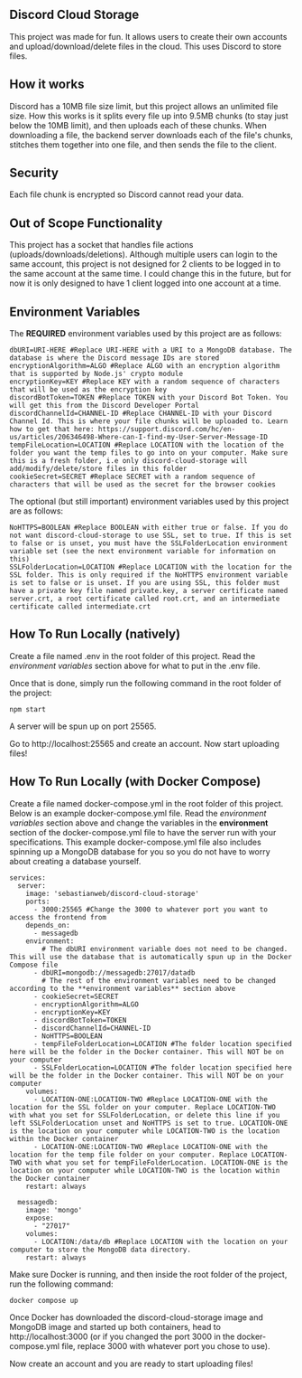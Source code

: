 ## Discord Cloud Storage
This project was made for fun. It allows users to create their own accounts and upload/download/delete files in the cloud. This uses Discord to store files.

## How it works
Discord has a 10MB file size limit, but this project allows an unlimited file size. How this works is it splits every file up into 9.5MB chunks (to stay just below the 10MB limit), and then uploads each of these chunks. When downloading a file, the backend server downloads each of the file's chunks, stitches them together into one file, and then sends the file to the client.

## Security
Each file chunk is encrypted so Discord cannot read your data.

## Out of Scope Functionality
This project has a socket that handles file actions (uploads/downloads/deletions). Although multiple users can login to the same account, this project is not designed for 2 clients to be logged in to the same account at the same time. I could change this in the future, but for now it is only designed to have 1 client logged into one account at a time.

## Environment Variables

The **REQUIRED** environment variables used by this project are as follows:

```
dbURI=URI-HERE #Replace URI-HERE with a URI to a MongoDB database. The database is where the Discord message IDs are stored
encryptionAlgorithm=ALGO #Replace ALGO with an encryption algorithm that is supported by Node.js' crypto module
encryptionKey=KEY #Replace KEY with a random sequence of characters that will be used as the encryption key
discordBotToken=TOKEN #Replace TOKEN with your Discord Bot Token. You will get this from the Discord Developer Portal
discordChannelId=CHANNEL-ID #Replace CHANNEL-ID with your Discord Channel Id. This is where your file chunks will be uploaded to. Learn how to get that here: https://support.discord.com/hc/en-us/articles/206346498-Where-can-I-find-my-User-Server-Message-ID
tempFileLocation=LOCATION #Replace LOCATION with the location of the folder you want the temp files to go into on your computer. Make sure this is a fresh folder, i.e only discord-cloud-storage will add/modify/delete/store files in this folder
cookieSecret=SECRET #Replace SECRET with a random sequence of characters that will be used as the secret for the browser cookies
```

The optional (but still important) environment variables used by this project are as follows:

```
NoHTTPS=BOOLEAN #Replace BOOLEAN with either true or false. If you do not want discord-cloud-storage to use SSL, set to true. If this is set to false or is unset, you must have the SSLFolderLocation environment variable set (see the next environment variable for information on this)
SSLFolderLocation=LOCATION #Replace LOCATION with the location for the SSL folder. This is only required if the NoHTTPS environment variable is set to false or is unset. If you are using SSL, this folder must have a private key file named private.key, a server certificate named server.crt, a root certificate called root.crt, and an intermediate certificate called intermediate.crt
```

## How To Run Locally (natively)

Create a file named .env in the root folder of this project. Read the *environment variables* section above for what to put in the .env file.

Once that is done, simply run the following command in the root folder of the project:

```
npm start
```

A server will be spun up on port 25565.

Go to http://localhost:25565 and create an account. Now start uploading files!

## How To Run Locally (with Docker Compose)

Create a file named docker-compose.yml in the root folder of this project. Below is an example docker-compose.yml file. Read the *environment variables* section above and change the variables in the **environment** section of the docker-compose.yml file to have the server run with your specifications. This example docker-compose.yml file also includes spinning up a MongoDB database for you so you do not have to worry about creating a database yourself.

```
services:
  server:
    image: 'sebastianweb/discord-cloud-storage'
    ports:
      - 3000:25565 #Change the 3000 to whatever port you want to access the frontend from
    depends_on:
      - messagedb
    environment:
        # The dbURI environment variable does not need to be changed. This will use the database that is automatically spun up in the Docker Compose file
      - dbURI=mongodb://messagedb:27017/datadb 
        # The rest of the environment variables need to be changed according to the **environment variables** section above
      - cookieSecret=SECRET
      - encryptionAlgorithm=ALGO
      - encryptionKey=KEY
      - discordBotToken=TOKEN
      - discordChannelId=CHANNEL-ID
      - NoHTTPS=BOOLEAN
      - tempFileFolderLocation=LOCATION #The folder location specified here will be the folder in the Docker container. This will NOT be on your computer
      - SSLFolderLocation=LOCATION #The folder location specified here will be the folder in the Docker container. This will NOT be on your computer
    volumes:
      - LOCATION-ONE:LOCATION-TWO #Replace LOCATION-ONE with the location for the SSL folder on your computer. Replace LOCATION-TWO with what you set for SSLFolderLocation, or delete this line if you left SSLFolderLocation unset and NoHTTPS is set to true. LOCATION-ONE is the location on your computer while LOCATION-TWO is the location within the Docker container
      - LOCATION-ONE:LOCATION-TWO #Replace LOCATION-ONE with the location for the temp file folder on your computer. Replace LOCATION-TWO with what you set for tempFileFolderLocation. LOCATION-ONE is the location on your computer while LOCATION-TWO is the location within the Docker container
    restart: always

  messagedb:
    image: 'mongo'
    expose:
      - "27017"
    volumes:
      - LOCATION:/data/db #Replace LOCATION with the location on your computer to store the MongoDB data directory.
    restart: always
```

Make sure Docker is running, and then inside the root folder of the project, run the following command:

```
docker compose up
```

Once Docker has downloaded the discord-cloud-storage image and MongoDB image and started up both containers, head to http://localhost:3000 (or if you changed the port 3000 in the docker-compose.yml file, replace 3000 with whatever port you chose to use).

Now create an account and you are ready to start uploading files!
